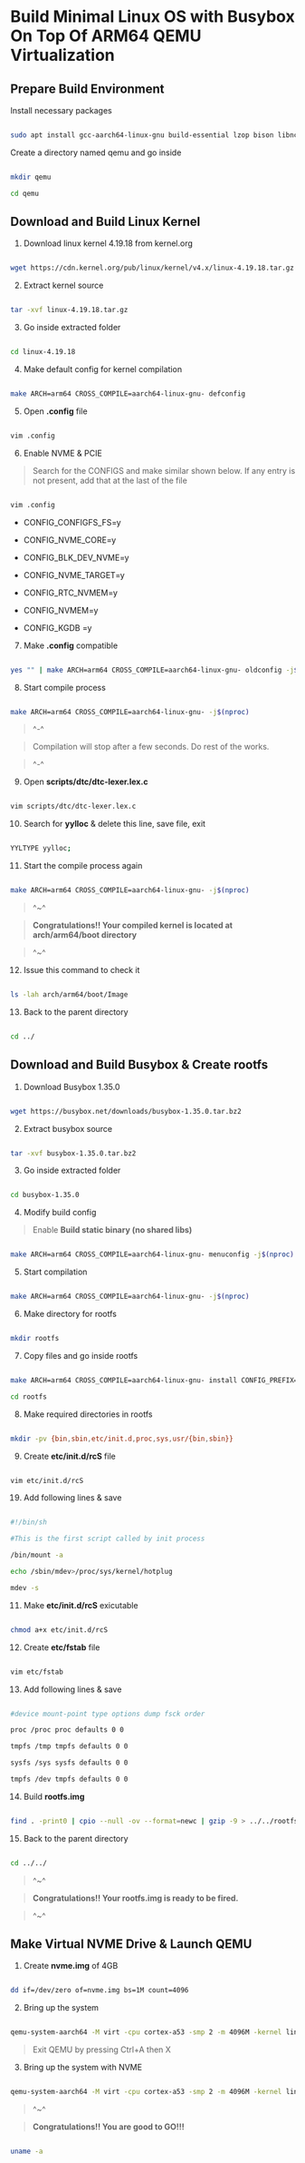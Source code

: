 # Build Minimal Linux OS with Busybox On Top Of ARM64 QEMU Virtualization

  

## Prepare Build Environment

  

Install necessary packages

  

````bash

sudo apt install gcc-aarch64-linux-gnu build-essential lzop bison libncurses-dev git make gcc fakeroot ncurses-dev xz-utils libssl-dev bc flex libelf-dev

````

  



  

Create a directory named qemu and go inside

````bash

mkdir qemu

cd qemu

````

  
  

## Download and Build Linux Kernel

  

1. Download linux kernel 4.19.18 from kernel.org

  

````bash

wget https://cdn.kernel.org/pub/linux/kernel/v4.x/linux-4.19.18.tar.gz

````

  

2. Extract kernel source

  

````bash

tar -xvf linux-4.19.18.tar.gz

````

  

3. Go inside extracted folder

  

````bash

cd linux-4.19.18

````

  

4. Make default config for kernel compilation

  

````bash

make ARCH=arm64 CROSS_COMPILE=aarch64-linux-gnu- defconfig

````

  

5. Open **.config** file

  

````bash

vim .config

````

  

6. Enable NVME & PCIE
> Search for the CONFIGS and make similar shown below. If any entry is not present, add that at the last of the file

  

````bash

vim .config

````

  

- CONFIG_CONFIGFS_FS=y

- CONFIG_NVME_CORE=y

- CONFIG_BLK_DEV_NVME=y

- CONFIG_NVME_TARGET=y

- CONFIG_RTC_NVMEM=y

- CONFIG_NVMEM=y

- CONFIG_KGDB =y

  

7. Make **.config** compatible

  

````bash

yes "" | make ARCH=arm64 CROSS_COMPILE=aarch64-linux-gnu- oldconfig -j$(nproc)

````

  

8. Start compile process

  

````bash

make ARCH=arm64 CROSS_COMPILE=aarch64-linux-gnu- -j$(nproc)

````

> ^-^

  

> Compilation will stop after a few seconds. Do rest of the works.

  

> ^-^

  

9. Open **scripts/dtc/dtc-lexer.lex.c**

  

````bash

vim scripts/dtc/dtc-lexer.lex.c

````

  

10. Search for **yylloc** & delete this line, save file, exit

````bash

YYLTYPE yylloc;

````

  

11. Start the compile process again

  

````bash

make ARCH=arm64 CROSS_COMPILE=aarch64-linux-gnu- -j$(nproc)

````

  

> ^~^

  

>  **Congratulations!! Your compiled kernel is located at arch/arm64/boot directory**

  

> ^~^

  

12. Issue this command to check it

  

````bash

ls -lah arch/arm64/boot/Image

````

  

13. Back to the parent directory

  

````bash

cd ../

````

  
  

## Download and Build Busybox & Create rootfs

  

1. Download Busybox 1.35.0

  

````bash

wget https://busybox.net/downloads/busybox-1.35.0.tar.bz2

````

  

2. Extract busybox source

  

````bash

tar -xvf busybox-1.35.0.tar.bz2

````

  

3. Go inside extracted folder

  

````bash

cd busybox-1.35.0

````

  

4. Modify build config

  

> Enable **Build static binary (no shared libs)**

  

````bash

make ARCH=arm64 CROSS_COMPILE=aarch64-linux-gnu- menuconfig -j$(nproc)

````

  

5. Start compilation

  

````bash

make ARCH=arm64 CROSS_COMPILE=aarch64-linux-gnu- -j$(nproc)

````

  

6. Make directory for rootfs

  

````bash

mkdir rootfs

````

  

7. Copy files and go inside rootfs

  

````bash

make ARCH=arm64 CROSS_COMPILE=aarch64-linux-gnu- install CONFIG_PREFIX=rootfs -j$(nproc)

cd rootfs

````

  

8. Make required directories in rootfs

  

````bash

mkdir -pv {bin,sbin,etc/init.d,proc,sys,usr/{bin,sbin}}

````

  

9. Create **etc/init.d/rcS** file

````bash

vim etc/init.d/rcS

````

  

19. Add following lines & save

````bash

#!/bin/sh

#This is the first script called by init process

/bin/mount -a

echo /sbin/mdev>/proc/sys/kernel/hotplug

mdev -s

````

11. Make **etc/init.d/rcS** exicutable

````bash

chmod a+x etc/init.d/rcS

````

  

12. Create **etc/fstab** file

````bash

vim etc/fstab

````

  

13. Add following lines & save

````bash

#device mount-point type options dump fsck order

proc /proc proc defaults 0 0

tmpfs /tmp tmpfs defaults 0 0

sysfs /sys sysfs defaults 0 0

tmpfs /dev tmpfs defaults 0 0

````

  

14. Build **rootfs.img**

````bash

find . -print0 | cpio --null -ov --format=newc | gzip -9 > ../../rootfs.img

````

  

15. Back to the parent directory

  

````bash

cd ../../

````

  

> ^~^

  

>  **Congratulations!! Your rootfs.img is ready to be fired.**

  

> ^~^

  

## Make Virtual NVME Drive & Launch QEMU

  

1. Create **nvme.img** of 4GB

  

````bash

dd if=/dev/zero of=nvme.img bs=1M count=4096

````

  

2. Bring up the system

  

````bash

qemu-system-aarch64 -M virt -cpu cortex-a53 -smp 2 -m 4096M -kernel linux-4.19.18/arch/arm64/boot/Image -nographic -append "console=ttyAMA0 rdinit=linuxrc" -initrd rootfs.img

````

  

> Exit QEMU by pressing Ctrl+A then X

  

3. Bring up the system with NVME

  

````bash

qemu-system-aarch64 -M virt -cpu cortex-a53 -smp 2 -m 4096M -kernel linux-4.19.18/arch/arm64/boot/Image -nographic -append "console=ttyAMA0 rdinit=linuxrc" -initrd rootfs.img -drive file=nvme.img,format=raw,if=none,id=nvme -device nvme,serial=deadbeef,drive=nvme

````

  

> ^~^

  

>  **Congratulations!! You are good to GO!!!**
````bash

uname -a

````

